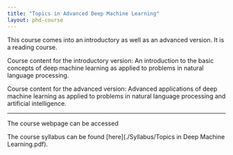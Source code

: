 ```yaml
---
title: "Topics in Advanced Deep Machine Learning"
layout: phd-course
---
```


This course comes into an introductory as well as an advanced version. It is a reading course.

Course content for the introductory version: An introduction to the basic concepts of deep machine learning as applied to problems in natural language processing.

Course content for the advanced version: Advanced applications of deep machine learning as applied to problems in natural language processing and artificial intelligence.

---
The course webpage can be accessed

The course syllabus can be found [here](./Syllabus/Topics in Deep Machine Learning.pdf).
